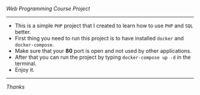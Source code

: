 _Web Programming Course Project_
***
* This is a simple `PHP` project that I created to learn how to use `PHP` and `SQL` better.
* First thing you need to run this project is to have installed `docker` and `docker-compose`.
* Make sure that your **80** port is open and not used by other applications.
* After that you can run the project by typing `docker-compose up -d` in the terminal.
* Enjoy it.
***
_Thanks_
